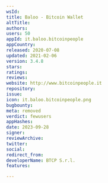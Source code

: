 ```yaml
---
wsId: 
title: Baloo - Bitcoin Wallet
altTitle: 
authors: 
users: 50
appId: it.baloo.bitcoinpeople
appCountry: 
released: 2020-07-08
updated: 2021-02-06
version: 3.4.8
stars: 
ratings: 
reviews: 
website: http://www.bitcoinpeople.it
repository: 
issue: 
icon: it.baloo.bitcoinpeople.png
bugbounty: 
meta: removed
verdict: fewusers
appHashes: 
date: 2023-09-28
signer: 
reviewArchive: 
twitter: 
social: 
redirect_from: 
developerName: BTCP S.r.l.
features: 

---
```



